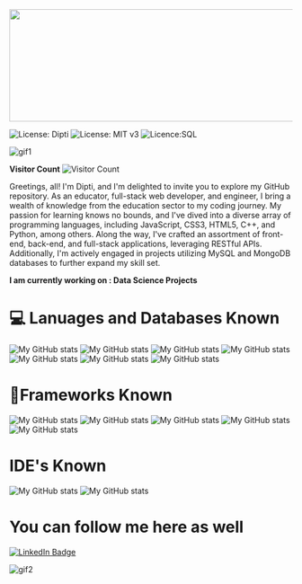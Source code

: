
<img src="https://media.giphy.com/media/26BRqMxBADwpK2a6Q/giphy.gif" width="1500" height="200">

![License: Dipti](https://img.shields.io/badge/Coder-Dipti'sREADME-yellow.svg)
![License: MIT v3](https://img.shields.io/badge/Developer-FullStack-red.svg)
![Licence:SQL](https://img.shields.io/badge/AboutMe-Introduction-green.svg)


![gif1](https://media.giphy.com/media/dVuH1AcZMlOWMnzTAB/giphy.gif) 

__Visitor Count__
![Visitor Count](https://profile-counter.glitch.me/Dipti2021/count.svg)  


Greetings, all! I'm Dipti, and I'm delighted to invite you to explore my GitHub repository. As an educator, full-stack web developer, and engineer, I bring a wealth of knowledge from the education sector to my coding journey. My passion for learning knows no bounds, and I've dived into a diverse array of programming languages, including JavaScript, CSS3, HTML5, C++, and Python, among others. Along the way, I've crafted an assortment of front-end, back-end, and full-stack applications, leveraging RESTful APIs. Additionally, I'm actively engaged in projects utilizing MySQL and MongoDB databases to further expand my skill set. 
 
 __I am currently working on : Data Science Projects__


# 💻 Lanuages and Databases Known 
![My GitHub stats](https://img.shields.io/badge/HTML5-E34F26?style=for-the-badge&logo=html5&logoColor=white)
![My GitHub stats](https://img.shields.io/badge/CSS3-1572B6?style=for-the-badge&logo=css3&logoColor=white)
![My GitHub stats](https://img.shields.io/badge/JavaScript-323330?style=for-the-badge&logo=javascript&logoColor=F7DF1E)
![My GitHub stats](https://img.shields.io/badge/React-323330?style=for-the-badge&logo=REACTt&logoColor=blue)
![My GitHub stats](https://img.shields.io/badge/Python-3776AB?style=for-the-badge&logo=python&logoColor=white)
![My GitHub stats](https://img.shields.io/badge/C%2B%2B-00599C?style=for-the-badge&logo=c%2B%2B&logoColor=white)
![My GitHub stats](https://img.shields.io/badge/MySQL-00000F?style=for-the-badge&logo=mysql&logoColor=white)

# 🚀Frameworks Known 
![My GitHub stats](https://img.shields.io/badge/Node.js-43853D?style=for-the-badge&logo=node-dot-js&logoColor=white)
![My GitHub stats](https://img.shields.io/badge/npm-CB3837?style=for-the-badge&logo=npm&logoColor=white)
![My GitHub stats](https://img.shields.io/badge/Express.js-000000?style=for-the-badge&logo=express&logoColor=white)
![My GitHub stats](https://img.shields.io/badge/Bootstrap-563D7C?style=for-the-badge&logo=bootstrap&logoColor=white)
![My GitHub stats](https://img.shields.io/badge/jQuery-0769AD?style=for-the-badge&logo=jquery&logoColor=white)

# IDE's Known
![My GitHub stats](https://img.shields.io/badge/Visual_Studio_Code-0078D4?style=for-the-badge&logo=visual%20studio%20code&logoColor=white)
![My GitHub stats](https://img.shields.io/badge/Arduino_IDE-00979D?style=for-the-badge&logo=arduino&logoColor=white)


# You can follow me here as well
[![LinkedIn Badge](https://img.shields.io/badge/LinkedIn-Profile-informational?style=flat&logo=linkedin&logoColor=white&color=0D76A8)](https://www.linkedin.com/in/DiptiR)




   ![gif2](https://media.giphy.com/media/CcwLAV11cALh3OuEJ5/giphy.gif)





